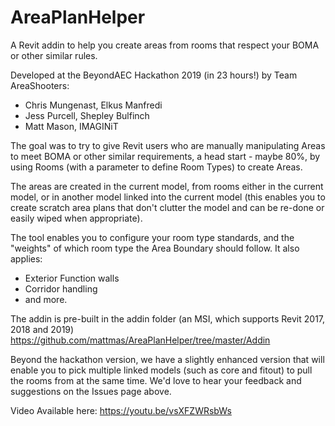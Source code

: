 # AreaPlanHelper
A Revit addin to help you create areas from rooms that respect your BOMA or other similar rules.

Developed at the BeyondAEC Hackathon 2019 (in 23 hours!) by Team AreaShooters:
- Chris Mungenast, Elkus Manfredi
- Jess Purcell, Shepley Bulfinch
- Matt Mason, IMAGINiT

The goal was to try to give Revit users who are manually manipulating Areas to meet BOMA or other similar requirements, a head start - maybe 80%, by using Rooms (with a parameter to define Room Types) to create Areas.

The areas are created in the current model, from rooms either in the current model, or in another model linked into the current model (this enables you to create scratch area plans that don't clutter the model and can be re-done or easily wiped when appropriate).

The tool enables you to configure your room type standards, and the "weights" of which  room type the Area Boundary should follow. It also applies:
- Exterior Function walls
- Corridor handling
- and more.

The addin is pre-built in the addin folder (an MSI, which supports Revit 2017, 2018 and 2019)
https://github.com/mattmas/AreaPlanHelper/tree/master/Addin

Beyond the hackathon version, we have a slightly enhanced version that will enable you to pick multiple linked models (such as core and fitout) to pull the rooms from at the same time. We'd love to hear your feedback and suggestions on the Issues page above.

Video Available here:
https://youtu.be/vsXFZWRsbWs
